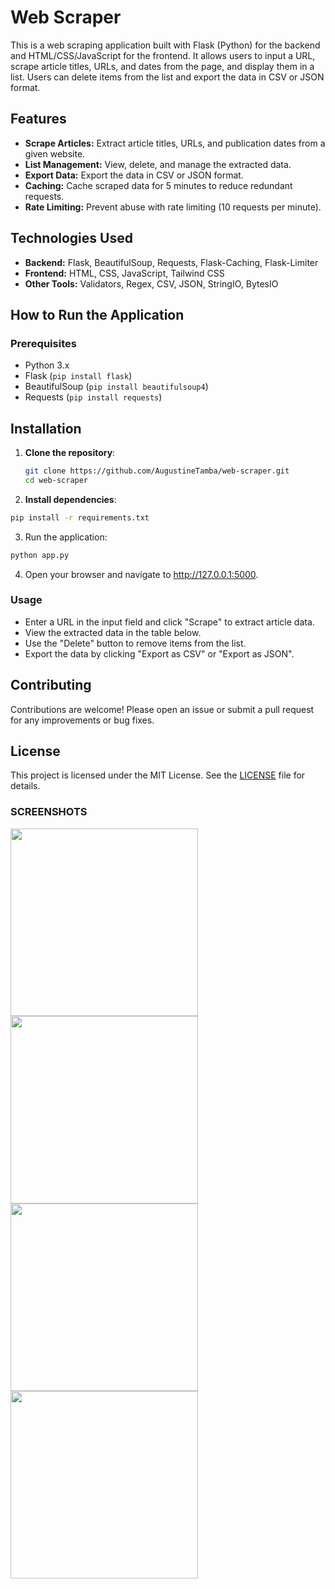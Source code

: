 # Web Scraper

This is a web scraping application built with Flask (Python) for the backend and HTML/CSS/JavaScript for the frontend. It allows users to input a URL, scrape article titles, URLs, and dates from the page, and display them in a list. Users can delete items from the list and export the data in CSV or JSON format.

## Features

- **Scrape Articles:** Extract article titles, URLs, and publication dates from a given website.
- **List Management:** View, delete, and manage the extracted data.
- **Export Data:** Export the data in CSV or JSON format.
- **Caching:** Cache scraped data for 5 minutes to reduce redundant requests.
- **Rate Limiting:** Prevent abuse with rate limiting (10 requests per minute).

## Technologies Used

- **Backend:** Flask, BeautifulSoup, Requests, Flask-Caching, Flask-Limiter
- **Frontend:** HTML, CSS, JavaScript, Tailwind CSS
- **Other Tools:** Validators, Regex, CSV, JSON, StringIO, BytesIO

## How to Run the Application

### Prerequisites
- Python 3.x
- Flask (`pip install flask`)
- BeautifulSoup (`pip install beautifulsoup4`)
- Requests (`pip install requests`)

## Installation

1. **Clone the repository**:
   
   ```bash
   git clone https://github.com/AugustineTamba/web-scraper.git
   cd web-scraper

2. **Install dependencies**:

  ```bash
  pip install -r requirements.txt
  ```

3. Run the application:

  ```bash
  python app.py
  ```

4. Open your browser and navigate to http://127.0.0.1:5000.

### Usage

- Enter a URL in the input field and click "Scrape" to extract article data.
- View the extracted data in the table below.
- Use the "Delete" button to remove items from the list.
- Export the data by clicking "Export as CSV" or "Export as JSON".

## Contributing
Contributions are welcome! Please open an issue or submit a pull request for any improvements or bug fixes.

## License
This project is licensed under the MIT License. See the [LICENSE](https://chat.deepseek.com/a/chat/s/LICENSE) file for details.

### SCREENSHOTS

<img src="https://github.com/user-attachments/assets/b98ef9ad-0f0e-4998-9e0e-9100000b6ae0" width="300">
<img src="https://github.com/user-attachments/assets/115f5822-7bd2-4635-b3bc-995abd65d8a4" width="300">
<img src="https://github.com/user-attachments/assets/c1001446-29f6-4ba6-8379-8b9af3f7abfc" width="300">
<img src="https://github.com/user-attachments/assets/15a138c7-142a-4f1b-baf4-b00152e667ee" width="300">
